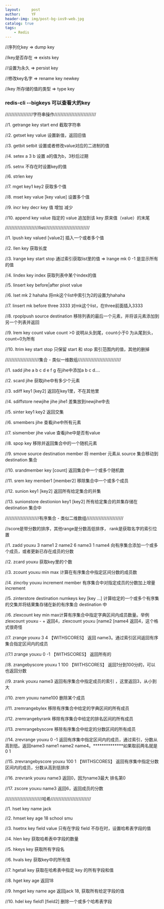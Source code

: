 ```yaml
---
layout:     post
author:     YF
header-img: img/post-bg-ios9-web.jpg
catalog: true
tags:
    - Redis
---
```

//序列化key => dump key

//key是否存在 => exists key

//设置为永久  => persist key

//修改key名字 => rename key newkey

//key 所存储的值的类型 => type key


### redis-cli --bigkeys 可以查看大的key


//////////////////字符串操作///////////////////////////

//1. getrange key start end  截取字符串

//2. getset key value 设置新值，返回旧值

//3. getbit  setbit 设置或者修改value对应的二进制的值

//4. setex a 3 b  设置 a的值为b，3秒后过期

//5. setnx  不存在时设置key的值

//6. strlen key 

//7. mget key1 key2 获取多个值

//8. mset key value [key value] 设置多个值 

//9. incr key  decr key  值 增加 减少

//10. append key value 指定的 value 追加到该 key 原来值（value）的末尾


//////////////////////list/////////////////////////////

//1. lpush key valued [value2] 插入一个或者多个值

//2. llen key  获取长度

//3. lrange key start stop  通过索引获取list里的值  => lrange mk 0 -1  是显示所有的值
 
//4. lindex key index 获取列表中某个index的值

//5. linsert key before|after pivot value

//6. lset mk 2 hahaha  将mk这个list中索引为2的设置为hahaha

//7. linsert mk before three 3333   对mk这个list，在three前面插入3333

//8. rpoplpush source destination   移除列表的最后一个元素，并将该元素添加到另一个列表并返回

//9. lrem key count value  count >0 说明从头到尾，count小于0 为从尾到头，count=0为所有

//10. ltrim key start stop 只保留 start 和 stop 索引范围内的值，其他的删掉 


//////////////////////集合 - 类似一维数组////////////////////////////

//1. sadd jihe a b c d e f g  在jihe中添加a b c d....

//2. scard jihe  获取jihe中有多少个元素

//3. sdiff key1 [key2]  返回在key1里，不在其他里

//4. sdiffstore newjihe jihe jihe1  差集放到newjihe中去

//5. sinter key1 key2 返回交集

//6. smembers jihe 查看jihe中所有元素

//7. sismember jihe value 查看jihe中是否有value

//8. spop key 移除并返回集合中的一个随机元素

//9. smove source destination member  将 member 元素从 source 集合移动到 destination 集合

//10. srandmember key [count] 返回集合中一个或多个随机数

//11. srem key member1 [member2] 移除集合中一个或多个成员

//12. sunion key1 [key2] 返回所有给定集合的并集

//13. sunionstore destionion key1 [key2] 所有给定集合的并集存储在 destination 集合中



//////////////////////有序集合 - 类似二维数组////////////////////////

//score是带分数的排序，其他range是分数高低排序， rank是获取名字的索引位置

//1. zadd youxu 3 name1 2 name2 6 name3 1 name4 向有序集合添加一个或多个成员，或者更新已存在成员的分数

//2. zcard youxu 获取key里的个数

//3. zcount youxu min max  计算在有序集合中指定区间分数的成员数

//4. zincrby youxu increment member   有序集合中对指定成员的分数加上增量 increment

//5. zinterstore destination numkeys key [key ...]  计算给定的一个或多个有序集的交集并将结果集存储在新的有序集合 destination 中

//6. zlexcount key min max计算有序集合中指定字典区间内成员数量。举例 zlexcount youxu - +  返回4，zlexcount youxu [name2 [name4 返回4，这个格式很奇怪

//7. zrange youxu 3 4 【WITHSCORES】  返回 name3。通过索引区间返回有序集合指定区间内的成员

//7.1 zrange youxu 0 -1 【WITHSCORES】 返回所有的
    
//8. zrangebyscore youxu 1 100 【WITHSCORES】  返回1分到100分的，可以也返回分数

//9. zrank youxu name3   返回有序集合中指定成员的索引  ，这里返回3，从小到大

//10. zrem youxu name100  删除某个成员

//11. zremrangebylex  移除有序集合中给定的字典区间的所有成员

//12. zremrangebyrank 移除有序集合中给定的排名区间的所有成员

//13. zremrangebyscore 移除有序集合中给定的分数区间的所有成员

//14. zrevrange youxu 0 -1 返回有序集中指定区间内的成员，通过索引，分数从高到低。返回name3 name1 name2 name4。**************如果取前两名就是 0 1

//15. zrevrangebyscore youxu 100 1 【WITHSCORES】 返回有序集中指定分数区间内的成员，分数从高到低排序

//16. zrevrank youxu name3  返回0，因为name3最大 排名第0

//17. zscore youxu name3 返回6，返回成员的分数


////////////////////////哈希//////////////////////////

//1. hset key name jack

//2. hmset key age 18 school smu

//3. hsetnx key field value  只有在字段 field 不存在时，设置哈希表字段的值

//4. hlen key 获取哈希表中字段的数量

//5. hkeys key 获取所有字段名

//6. hvals key 获取key中的所有值

//7. hgetall key 获取在哈希表中指定 key 的所有字段和值

//8. hget key age 返回18

//9. hmget key name age 返回jack 18, 获取所有给定字段的值

//10. hdel key field1 [field2] 删除一个或多个哈希表字段
